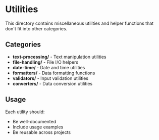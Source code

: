 # Utilities

This directory contains miscellaneous utilities and helper functions that don't fit into other categories.

## Categories

- **text-processing/** - Text manipulation utilities
- **file-handling/** - File I/O helpers
- **date-time/** - Date and time utilities
- **formatters/** - Data formatting functions
- **validators/** - Input validation utilities
- **converters/** - Data conversion utilities

## Usage

Each utility should:
- Be well-documented
- Include usage examples
- Be reusable across projects
